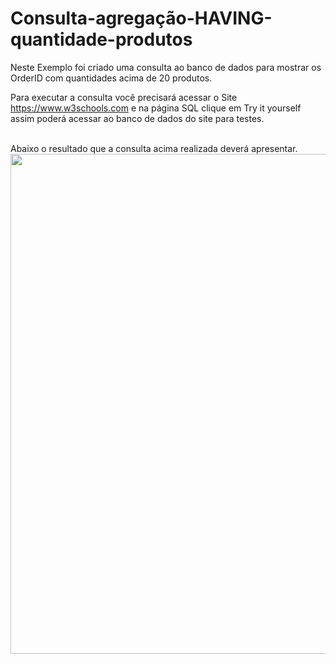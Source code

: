 # Consulta-agregação-HAVING-quantidade-produtos

Neste Exemplo foi criado uma consulta ao banco de dados para mostrar os OrderID com quantidades acima de 20 produtos.

Para executar a consulta você precisará acessar o Site https://www.w3schools.com e na página SQL clique em Try it yourself assim poderá acessar ao banco de dados do site para testes.

<br>
Abaixo o resultado que a consulta acima realizada deverá apresentar.
<div align="center">
<img src="https://user-images.githubusercontent.com/109769171/219543356-47f82772-1f7c-4aa6-b0e6-2cd80cdebee9.jpeg" width="800px" />
</div>
